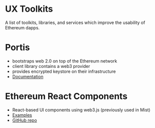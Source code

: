 # UX Toolkits

A list of toolkits, libraries, and services which improve the usability of Ethereum dapps.

# Portis

- bootstraps web 2.0 on top of the Ethereum network
- client library contains a web3 provider
- provides encrypted keystore on their infrastructure
- [Documentation](https://docs.portis.io/#/)


# Ethereum React Components

- React-based UI components using web3.js (previously used in Mist)
- [Examples](https://ethereum.github.io/ethereum-react-components/)
- [GitHub repo](https://github.com/ethereum/ethereum-react-components)


